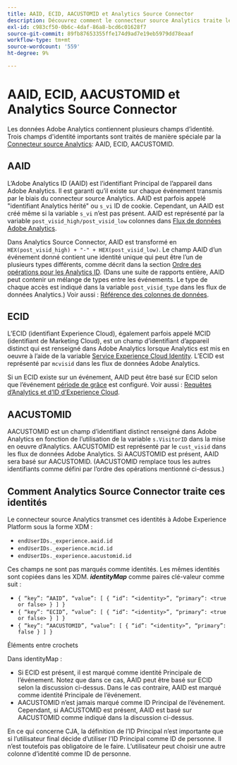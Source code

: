 ```yaml
---
title: AAID, ECID, AACUSTOMID et Analytics Source Connector
description: Découvrez comment le connecteur source Analytics traite les champs d’identité Adobe Analytics.
exl-id: c983cf50-0b6c-4daf-86a8-bcd6c01628f7
source-git-commit: 89fb87653355ffe174d9ad7e19eb5979dd78eaaf
workflow-type: tm+mt
source-wordcount: '559'
ht-degree: 9%

---
```


# AAID, ECID, AACUSTOMID et Analytics Source Connector

Les données Adobe Analytics contiennent plusieurs champs d’identité. Trois champs d&#39;identité importants sont traités de manière spéciale par la [Connecteur source Analytics](https://experienceleague.adobe.com/docs/experience-platform/sources/ui-tutorials/create/adobe-applications/analytics.html?lang=fr): AAID, ECID, AACUSTOMID.

## AAID

L’Adobe Analytics ID (AAID) est l’identifiant Principal de l’appareil dans Adobe Analytics. Il est garanti qu’il existe sur chaque événement transmis par le biais du connecteur source Analytics. AAID est parfois appelé &quot;identifiant Analytics hérité&quot; ou `s_vi` ID de cookie. Cependant, un AAID est créé même si la variable `s_vi` n’est pas présent. AAID est représenté par la variable `post_visid_high/post_visid_low` colonnes dans [Flux de données Adobe Analytics](https://experienceleague.adobe.com/docs/analytics/export/analytics-data-feed/data-feed-contents/datafeeds-reference.html?lang=fr#columns%2C-descriptions%2C-and-data-types).

Dans Analytics Source Connector, AAID est transformé en `HEX(post_visid_high) + "-" + HEX(post_visid_low)`. Le champ AAID d’un événement donné contient une identité unique qui peut être l’un de plusieurs types différents, comme décrit dans la section [Ordre des opérations pour les Analytics ID](https://experienceleague.adobe.com/docs/id-service/using/reference/analytics-reference/analytics-order-of-operations.html?lang=en%5B%5D). (Dans une suite de rapports entière, AAID peut contenir un mélange de types entre les événements. Le type de chaque accès est indiqué dans la variable `post_visid_type` dans les flux de données Analytics.) Voir aussi : [Référence des colonnes de données](https://experienceleague.adobe.com/docs/analytics/export/analytics-data-feed/data-feed-contents/datafeeds-reference.html?lang=fr).

## ECID

L’ECID (identifiant Experience Cloud), également parfois appelé MCID (identifiant de Marketing Cloud), est un champ d’identifiant d’appareil distinct qui est renseigné dans Adobe Analytics lorsque Analytics est mis en oeuvre à l’aide de la variable [Service Experience Cloud Identity](https://experienceleague.adobe.com/docs/id-service/using/implementation/setup-analytics.html?lang=fr). L’ECID est représenté par `mcvisid` dans les flux de données Adobe Analytics.

Si un ECID existe sur un événement, AAID peut être basé sur ECID selon que l’événement [période de grâce](https://experienceleague.adobe.com/docs/id-service/using/reference/analytics-reference/grace-period.html?lang=fr) est configuré. Voir aussi : [Requêtes d’Analytics et d’ID d’Experience Cloud](https://experienceleague.adobe.com/docs/id-service/using/reference/analytics-reference/legacy-analytics.html?lang=en).

## AACUSTOMID

AACUSTOMID est un champ d’identifiant distinct renseigné dans Adobe Analytics en fonction de l’utilisation de la variable `s.VisitorID` dans la mise en oeuvre d’Analytics. AACUSTOMID est représenté par le `cust_visid` dans les flux de données Adobe Analytics. Si AACUSTOMID est présent, AAID sera basé sur AACUSTOMID. (AACUSTOMID remplace tous les autres identifiants comme défini par l’ordre des opérations mentionné ci-dessus.)

## Comment Analytics Source Connector traite ces identités

Le connecteur source Analytics transmet ces identités à Adobe Experience Platform sous la forme XDM :

* `endUserIDs._experience.aaid.id`
* `endUserIDs._experience.mcid.id`
* `endUserIDs._experience.aacustomid.id`

Ces champs ne sont pas marqués comme identités. Les mêmes identités sont copiées dans les XDM. **_identityMap_** comme paires clé-valeur comme suit :

* `{ “key”: “AAID”, “value”: [ { “id”: “<identity>”, “primary”: <true or false> } ] }`
* `{ “key”: “ECID”, “value”: [ { “id”: “<identity>”, “primary”: <true or false> } ] }`
* `{ “key”: “AACUSTOMID”, “value”: [ { “id”: “<identity>”, “primary”: false } ] }`

Éléments entre crochets

Dans identityMap :

* Si ECID est présent, il est marqué comme identité Principale de l’événement. Notez que dans ce cas, AAID peut être basé sur ECID selon la discussion ci-dessus.
Dans le cas contraire, AAID est marqué comme identité Principale de l’événement.
* AACUSTOMID n’est jamais marqué comme ID Principal de l’événement. Cependant, si AACUSTOMID est présent, AAID est basé sur AACUSTOMID comme indiqué dans la discussion ci-dessus.

En ce qui concerne CJA, la définition de l’ID Principal n’est importante que si l’utilisateur final décide d’utiliser l’ID Principal comme ID de personne. Il n’est toutefois pas obligatoire de le faire. L’utilisateur peut choisir une autre colonne d’identité comme ID de personne.
